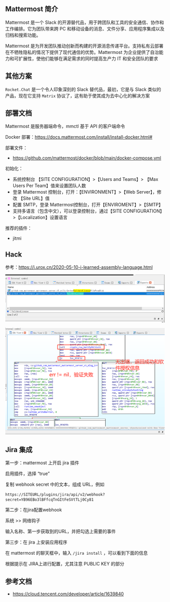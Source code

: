 ## Mattermost 简介

Mattermost 是一个 Slack 的开源替代品，用于跨团队和工具的安全通信、协作和工作编排。它为团队带来跨 PC 和移动设备的消息、文件分享、应用程序集成以及归档和搜索功能。

Mattermost 是为开发团队推动创新而构建的开源消息传递平台。支持私有云部署在不牺牲隐私的情况下提供了现代通信的优势。Mattermost 为企业提供了自治能力和可扩展性，使他们能够在满足需求的同时提高生产力 IT 和安全团队的要求

## 其他方案

`Rocket.Chat` 是一个令人印象深刻的 Slack 替代品，最初，它是与 Slack 类似的产品，现在它支持 `Matrix` 协议了，这有助于使其成为去中心化的解决方案

## 部署文档

Mattermost 是服务器端命令，mmctl 基于 API 的客户端命令

Docker 部署：<https://docs.mattermost.com/install/install-docker.html#>

部署文件：

- <https://github.com/mattermost/docker/blob/main/docker-compose.yml>

初始化：

- 系统控制台 【SITE CONFIGURATION】>【Users and Teams】> 【Max Users Per Team】值来设置团队人数
- 登录 Mattermost 控制台，打开：【ENVIRONMENT】>【Web Server】，修改 【Site URL】值
- 配置 SMTP，登录 Mattermost控制台，打开【ENVIROMENT】>【SMTP】
- 支持多语言（包含中文），可以登录控制台，通过【SITE CONFIGURATION】>【Localization】设置语言

推荐的插件：

- jitmi

## Hack

参考：<https://i.urox.cn/2020-05-10-i-learned-assembly-language.html>

![image-20240715155703006](./.assets/Mattermost简介/image-20240715155703006.png)

![image-20240715155713178](./.assets/Mattermost简介/image-20240715155713178.png)

## Jira 集成

第一步：mattermost 上开启 jira 插件

启用插件，选择 “true”

复制 webhook secret 中的文本，组成 URL，例如

```
https://SITEURL/plugins/jira/api/v2/webhook?secret=YB96EBo3lBFfcqTnGItFeSVtTLj0Cy81
```

第二步：在jira配置webhook

系统 >> 网络钩子

输入名称、第一步获取到的URL，并把勾选上需要的事件

第三步：在 jira 上安装应用程序

在 mattermost 的聊天框中，输入 `/jira install` ，可以看到下面的信息

根据提示在 JIRA上进行配置，尤其注意 PUBLIC KEY 的部分

## 参考文档

- <https://cloud.tencent.com/developer/article/1639840>